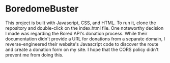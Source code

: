 # BoredomeBuster
This project is built with Javascript, CSS, and HTML. To run it, clone the repository and double-click on the index.html file. One noteworthy decision I made was regarding the Bored API's donation process. While their documentation didn't provide a URL for donations from a separate domain, I reverse-engineered their website's Javascript code to discover the route and create a donation form on my site. I hope that the CORS policy didn't prevent me from doing this.

